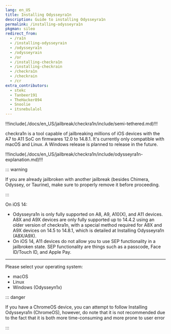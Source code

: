 ```yaml
---
lang: en_US
title: Installing Odysseyra1n
description: Guide to installing Odysseyra1n
permalink: /installing-odysseyra1n
pkgman: sileo
redirect_from:
  - /ra1n
  - /installing-odysseyrain
  - /odysseyra1n
  - /odysseyrain
  - /or
  - /installing-checkra1n
  - /installing-checkrain
  - /checkra1n
  - /checkrain
  - /cr
extra_contributors:
  - stekc
  - Tanbeer191
  - TheHacker894
  - Snoolie
  - itsnebulalol
---
```


!!!include(./docs/en_US/jailbreak/checkra1n/include/semi-tethered.md)!!!

checkra1n is a tool capable of jailbreaking millions of iOS devices with the A7 to A11 SoC on firmwares 12.0 to 14.8.1. It's currently only compatible with macOS and Linux. A Windows release is planned to release in the future.

!!!include(./docs/en_US/jailbreak/checkra1n/include/odysseyra1n-explanation.md)!!!

::: warning

If you are already jailbroken with another jailbreak (besides Chimera, Odyssey, or Taurine), make sure to properly <router-link to="/restoring-rootfs">remove it</router-link> before proceeding.

:::

On iOS 14: 
- Odysseyra1n is only fully supported on A8, A9, A10(X), and A11 devices. A8X and A9X devices are only fully supported up to 14.4.2 using an older version of checkra1n, with a special method required for A8X and A9X devices on 14.5 to 14.8.1, which is detailed at <router-link to="/installing-odysseyra1n-a8x-a9x">Installing Odysseyra1n (A8X/A9X)</router-link>.
- On iOS 14, A11 devices do not allow you to use SEP functionality in a jailbroken state. SEP functionality are things such as a passcode, Face ID/Touch ID, and Apple Pay.

---

Please select your operating system:
- <router-link to="/installing-odysseyra1n/macos/">macOS</router-link>
- <router-link to="/installing-odysseyra1n/linux/">Linux</router-link>
- <router-link to="/using-odysseyn1x/">Windows (Odysseyn1x)</router-link>

::: danger

If you have a ChromeOS device, you can attempt to follow <router-link to="/installing-odysseyra1n-chromeos">Installing Odysseyra1n (ChromeOS)</router-link>, however, do note that it is not recommended due to the fact that it is both more time-consuming and more prone to user error

:::
